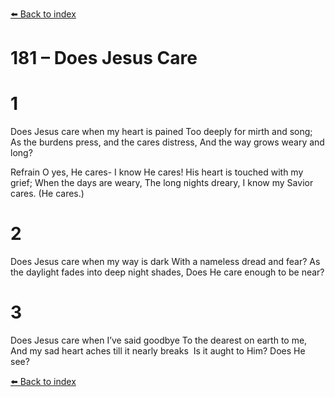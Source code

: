 [⬅️ Back to index](../README.md)

# 181 – Does Jesus Care


# 1
Does Jesus care when my heart is pained
Too deeply for mirth and song;
As the burdens press, and the cares distress,
And the way grows weary and long?

Refrain
O yes, He cares- I know He cares!
His heart is touched with my grief;
When the days are weary,
The long nights dreary,
I know my Savior cares. (He cares.)

# 2
Does Jesus care when my way is dark
With a nameless dread and fear?
As the daylight fades into deep night shades,
Does He care enough to be near?

# 3
Does Jesus care when I’ve said goodbye
To the dearest on earth to me,
And my sad heart aches till it nearly breaks ­
Is it aught to Him? Does He see?

[⬅️ Back to index](../README.md)
